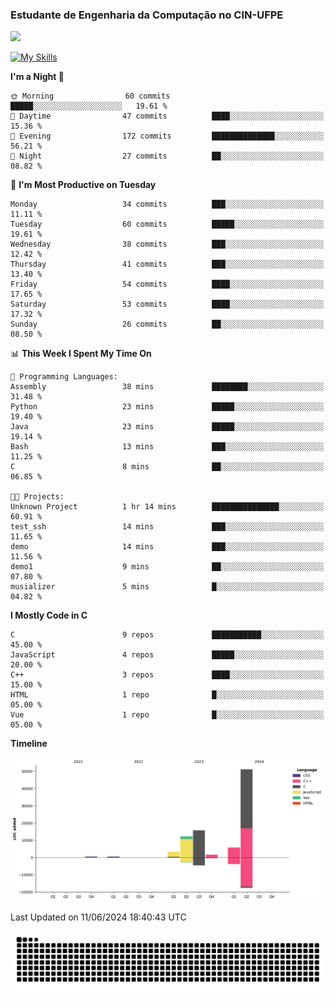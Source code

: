 
### Estudante de Engenharia da Computação no CIN-UFPE
<div>
      <!--<img width=400 src="https://github-readme-stats.vercel.app/api?username=Zed201&show_icons=true&theme=tokyonight" /-->
      <img width=400 src='https://leetcode.card.workers.dev/Zed201?theme=nord&font=baloo&extension=null' />
</div>


[![My Skills](https://skillicons.dev/icons?i=c,cpp,py,java,neovim&theme=dark)](https://skillicons.dev)

<!--START_SECTION:waka-->
**I'm a Night 🦉** 

```text
🌞 Morning                60 commits          █████░░░░░░░░░░░░░░░░░░░░   19.61 % 
🌆 Daytime                47 commits          ████░░░░░░░░░░░░░░░░░░░░░   15.36 % 
🌃 Evening                172 commits         ██████████████░░░░░░░░░░░   56.21 % 
🌙 Night                  27 commits          ██░░░░░░░░░░░░░░░░░░░░░░░   08.82 % 
```
📅 **I'm Most Productive on Tuesday** 

```text
Monday                   34 commits          ███░░░░░░░░░░░░░░░░░░░░░░   11.11 % 
Tuesday                  60 commits          █████░░░░░░░░░░░░░░░░░░░░   19.61 % 
Wednesday                38 commits          ███░░░░░░░░░░░░░░░░░░░░░░   12.42 % 
Thursday                 41 commits          ███░░░░░░░░░░░░░░░░░░░░░░   13.40 % 
Friday                   54 commits          ████░░░░░░░░░░░░░░░░░░░░░   17.65 % 
Saturday                 53 commits          ████░░░░░░░░░░░░░░░░░░░░░   17.32 % 
Sunday                   26 commits          ██░░░░░░░░░░░░░░░░░░░░░░░   08.50 % 
```


📊 **This Week I Spent My Time On** 

```text
💬 Programming Languages: 
Assembly                 38 mins             ████████░░░░░░░░░░░░░░░░░   31.48 % 
Python                   23 mins             █████░░░░░░░░░░░░░░░░░░░░   19.40 % 
Java                     23 mins             █████░░░░░░░░░░░░░░░░░░░░   19.14 % 
Bash                     13 mins             ███░░░░░░░░░░░░░░░░░░░░░░   11.25 % 
C                        8 mins              ██░░░░░░░░░░░░░░░░░░░░░░░   06.85 % 

🐱‍💻 Projects: 
Unknown Project          1 hr 14 mins        ███████████████░░░░░░░░░░   60.91 % 
test_ssh                 14 mins             ███░░░░░░░░░░░░░░░░░░░░░░   11.65 % 
demo                     14 mins             ███░░░░░░░░░░░░░░░░░░░░░░   11.56 % 
demo1                    9 mins              ██░░░░░░░░░░░░░░░░░░░░░░░   07.80 % 
musializer               5 mins              █░░░░░░░░░░░░░░░░░░░░░░░░   04.82 % 
```

**I Mostly Code in C** 

```text
C                        9 repos             ███████████░░░░░░░░░░░░░░   45.00 % 
JavaScript               4 repos             █████░░░░░░░░░░░░░░░░░░░░   20.00 % 
C++                      3 repos             ████░░░░░░░░░░░░░░░░░░░░░   15.00 % 
HTML                     1 repo              █░░░░░░░░░░░░░░░░░░░░░░░░   05.00 % 
Vue                      1 repo              █░░░░░░░░░░░░░░░░░░░░░░░░   05.00 % 
```



**Timeline**

![Lines of Code chart](https://raw.githubusercontent.com/Zed201/Zed201/master/assets/bar_graph.png)


 Last Updated on 11/06/2024 18:40:43 UTC
<!--END_SECTION:waka-->

<picture>
  <source media="(prefers-color-scheme: dark)" srcset="https://github.com/Zed201/Zed201/blob/output/github-contribution-grid-snake-dark.svg" />
  <img alt="github-snake" src="https://github.com/Zed201/Zed201/blob/output/github-contribution-grid-snake-dark.svg" />
</picture>
